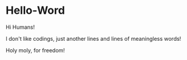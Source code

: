 # Hello-Word

Hi Humans!

I don't like codings, just another lines and lines of meaningless words!

Holy moly, for freedom!
